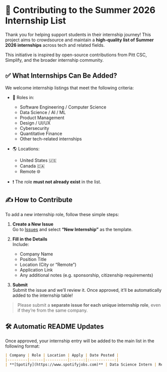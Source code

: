 # 🤝 Contributing to the Summer 2026 Internship List

Thank you for helping support students in their internship journey! This project aims to crowdsource and maintain a **high-quality list of Summer 2026 internships** across tech and related fields.

This initiative is inspired by open-source contributions from Pitt CSC, Simplify, and the broader internship community.


## ✅ What Internships Can Be Added?

We welcome internship listings that meet the following criteria:

- 🧠 Roles in:
  - Software Engineering / Computer Science
  - Data Science / AI / ML
  - Product Management
  - Design / UI/UX
  - Cybersecurity
  - Quantitative Finance
  - Other tech-related internships

- 🌎 Locations:
  - United States 🇺🇸
  - Canada 🇨🇦
  - Remote 🌐

- ❗ The role **must not already exist** in the list.


## ✍️ How to Contribute

To add a new internship role, follow these simple steps:

1. **Create a New Issue**  
   Go to [Issues](https://github.com/summer2026internships/Summer2026-Internships/issues/new) and select **“New Internship”** as the template.

2. **Fill in the Details**  
   Include:
   - Company Name  
   - Position Title  
   - Location (City or “Remote”)  
   - Application Link  
   - Any additional notes (e.g. sponsorship, citizenship requirements)

3. **Submit**  
   Submit the issue and we’ll review it. Once approved, it’ll be automatically added to the internship table!

> Please submit a **separate issue for each unique internship role**, even if they’re from the same company.


## 🛠️ Automatic README Updates

Once approved, your internship entry will be added to the main list in the following format:

```markdown
| Company | Role | Location | Apply | Date Posted |
|---------|------|----------|:-----:|:-----------:|
| **[Spotify](https://www.spotifyjobs.com)** | Data Science Intern | Remote | 🔗 [Apply](https://...) | June 2025 |
